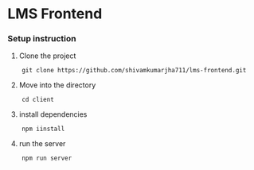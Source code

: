 # LMS Frontend

### Setup instruction

1. Clone the project

```
    git clone https://github.com/shivamkumarjha711/lms-frontend.git
```

2. Move into the directory

```
    cd client
```

3. install dependencies

```
    npm iinstall
```

4. run the server

```
    npm run server
```
